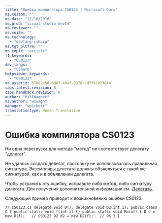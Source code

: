 ```yaml
---
title: "Ошибка компилятора CS0123 | Microsoft Docs"
ms.custom: ""
ms.date: "11/16/2016"
ms.prod: "visual-studio-dev14"
ms.reviewer: ""
ms.suite: ""
ms.technology: 
  - "devlang-csharp"
ms.tgt_pltfrm: ""
ms.topic: "article"
f1_keywords: 
  - "CS0123"
dev_langs: 
  - "CSharp"
helpviewer_keywords: 
  - "CS0123"
ms.assetid: 57be2c58-6d87-40af-9376-cd7f91023044
caps.latest.revision: 8
caps.handback.revision: 8
author: "BillWagner"
ms.author: "wiwagn"
manager: "wpickett"
translationtype: Human Translation
---
```

# Ошибка компилятора CS0123
Ни одна перегрузка для метода "метод" не соответствует делегату "делегат".  
  
 Не удалось создать делегат, поскольку не использовалась правильная сигнатура. Экземпляры делегата должны объявляться с такой же сигнатурой, как и в объявлении делегата.  
  
 Чтобы устранить эту ошибку, исправьте либо метод, либо сигнатуру делегата. Для получения дополнительной информации см. [Делегаты](../../csharp/programming-guide/delegates/index.md).  
  
 Следующий пример приводит к возникновению ошибки CS0123.  
  
```  
// CS0123.cs delegate void D(); delegate void D2(int i); public class C { public static void f(int i) {} public static void Main() { D d = new D(f);   // CS0123 D2 d2 = new D2(f);   // OK } }  
```